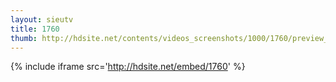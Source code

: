 ```yaml
---
layout: sieutv
title: 1760
thumb: http://hdsite.net/contents/videos_screenshots/1000/1760/preview_360p.mp4.jpg
---
```

{% include iframe src='http://hdsite.net/embed/1760' %}
 
